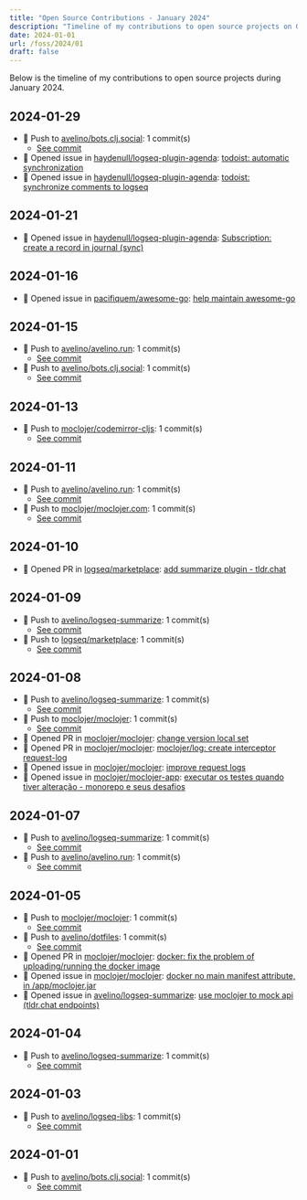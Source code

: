 ```yaml
---
title: "Open Source Contributions - January 2024"
description: "Timeline of my contributions to open source projects on GitHub during January 2024."
date: 2024-01-01
url: /foss/2024/01
draft: false
---
```


Below is the timeline of my contributions to open source projects during January 2024.

## 2024-01-29

- 🔨 Push to [avelino/bots.clj.social](https://github.com/avelino/bots.clj.social): 1 commit(s)
  - [See commit](https://github.com/avelino/bots.clj.social/commits/main/?author=avelino&since=2024-01-29&until=2024-01-29)
- 🐛 Opened issue in [haydenull/logseq-plugin-agenda](https://github.com/haydenull/logseq-plugin-agenda): [todoist: automatic synchronization](https://github.com/haydenull/logseq-plugin-agenda/issues/287)
- 🐛 Opened issue in [haydenull/logseq-plugin-agenda](https://github.com/haydenull/logseq-plugin-agenda): [todoist: synchronize comments to logseq](https://github.com/haydenull/logseq-plugin-agenda/issues/286)

## 2024-01-21

- 🐛 Opened issue in [haydenull/logseq-plugin-agenda](https://github.com/haydenull/logseq-plugin-agenda): [Subscription: create a record in journal (sync)](https://github.com/haydenull/logseq-plugin-agenda/issues/283)

## 2024-01-16

- 🐛 Opened issue in [pacifiquem/awesome-go](https://github.com/pacifiquem/awesome-go): [help maintain awesome-go](https://github.com/pacifiquem/awesome-go/issues/45)

## 2024-01-15

- 🔨 Push to [avelino/avelino.run](https://github.com/avelino/avelino.run): 1 commit(s)
  - [See commit](https://github.com/avelino/avelino.run/commits/main/?author=avelino&since=2024-01-15&until=2024-01-15)
- 🔨 Push to [avelino/bots.clj.social](https://github.com/avelino/bots.clj.social): 1 commit(s)
  - [See commit](https://github.com/avelino/bots.clj.social/commits/main/?author=avelino&since=2024-01-15&until=2024-01-15)

## 2024-01-13

- 🔨 Push to [moclojer/codemirror-cljs](https://github.com/moclojer/codemirror-cljs): 1 commit(s)
  - [See commit](https://github.com/moclojer/codemirror-cljs/commits/main/?author=avelino&since=2024-01-13&until=2024-01-13)

## 2024-01-11

- 🔨 Push to [avelino/avelino.run](https://github.com/avelino/avelino.run): 1 commit(s)
  - [See commit](https://github.com/avelino/avelino.run/commits/main/?author=avelino&since=2024-01-11&until=2024-01-11)
- 🔨 Push to [moclojer/moclojer.com](https://github.com/moclojer/moclojer.com): 1 commit(s)
  - [See commit](https://github.com/moclojer/moclojer.com/commits/main/?author=avelino&since=2024-01-11&until=2024-01-11)

## 2024-01-10

- 🔀 Opened PR in [logseq/marketplace](https://github.com/logseq/marketplace): [add summarize plugin - tldr.chat](https://github.com/logseq/marketplace/pull/512)

## 2024-01-09

- 🔨 Push to [avelino/logseq-summarize](https://github.com/avelino/logseq-summarize): 1 commit(s)
  - [See commit](https://github.com/avelino/logseq-summarize/commits/main/?author=avelino&since=2024-01-09&until=2024-01-09)
- 🔨 Push to [logseq/marketplace](https://github.com/logseq/marketplace): 1 commit(s)
  - [See commit](https://github.com/logseq/marketplace/commits/main/?author=avelino&since=2024-01-09&until=2024-01-09)

## 2024-01-08

- 🔨 Push to [avelino/logseq-summarize](https://github.com/avelino/logseq-summarize): 1 commit(s)
  - [See commit](https://github.com/avelino/logseq-summarize/commits/main/?author=avelino&since=2024-01-08&until=2024-01-08)
- 🔨 Push to [moclojer/moclojer](https://github.com/moclojer/moclojer): 1 commit(s)
  - [See commit](https://github.com/moclojer/moclojer/commits/main/?author=avelino&since=2024-01-08&until=2024-01-08)
- 🔀 Opened PR in [moclojer/moclojer](https://github.com/moclojer/moclojer): [change version local set](https://github.com/moclojer/moclojer/pull/216)
- 🔀 Opened PR in [moclojer/moclojer](https://github.com/moclojer/moclojer): [moclojer/log: create interceptor request-log](https://github.com/moclojer/moclojer/pull/215)
- 🐛 Opened issue in [moclojer/moclojer](https://github.com/moclojer/moclojer): [improve request logs](https://github.com/moclojer/moclojer/issues/214)
- 🐛 Opened issue in [moclojer/moclojer-app](https://github.com/moclojer/moclojer-app): [executar os testes quando tiver alteração - monorepo e seus desafios](https://github.com/moclojer/moclojer-app/issues/150)

## 2024-01-07

- 🔨 Push to [avelino/logseq-summarize](https://github.com/avelino/logseq-summarize): 1 commit(s)
  - [See commit](https://github.com/avelino/logseq-summarize/commits/main/?author=avelino&since=2024-01-07&until=2024-01-07)
- 🔨 Push to [avelino/avelino.run](https://github.com/avelino/avelino.run): 1 commit(s)
  - [See commit](https://github.com/avelino/avelino.run/commits/main/?author=avelino&since=2024-01-07&until=2024-01-07)

## 2024-01-05

- 🔨 Push to [moclojer/moclojer](https://github.com/moclojer/moclojer): 1 commit(s)
  - [See commit](https://github.com/moclojer/moclojer/commits/main/?author=avelino&since=2024-01-05&until=2024-01-05)
- 🔨 Push to [avelino/dotfiles](https://github.com/avelino/dotfiles): 1 commit(s)
  - [See commit](https://github.com/avelino/dotfiles/commits/main/?author=avelino&since=2024-01-05&until=2024-01-05)
- 🔀 Opened PR in [moclojer/moclojer](https://github.com/moclojer/moclojer): [docker: fix the problem of uploading/running the docker image](https://github.com/moclojer/moclojer/pull/211)
- 🐛 Opened issue in [moclojer/moclojer](https://github.com/moclojer/moclojer): [docker no main manifest attribute, in /app/moclojer.jar](https://github.com/moclojer/moclojer/issues/210)
- 🐛 Opened issue in [avelino/logseq-summarize](https://github.com/avelino/logseq-summarize): [use moclojer to mock api (tldr.chat endpoints)](https://github.com/avelino/logseq-summarize/issues/2)

## 2024-01-04

- 🔨 Push to [avelino/logseq-summarize](https://github.com/avelino/logseq-summarize): 1 commit(s)
  - [See commit](https://github.com/avelino/logseq-summarize/commits/main/?author=avelino&since=2024-01-04&until=2024-01-04)

## 2024-01-03

- 🔨 Push to [avelino/logseq-libs](https://github.com/avelino/logseq-libs): 1 commit(s)
  - [See commit](https://github.com/avelino/logseq-libs/commits/main/?author=avelino&since=2024-01-03&until=2024-01-03)

## 2024-01-01

- 🔨 Push to [avelino/bots.clj.social](https://github.com/avelino/bots.clj.social): 1 commit(s)
  - [See commit](https://github.com/avelino/bots.clj.social/commits/main/?author=avelino&since=2024-01-01&until=2024-01-01)

